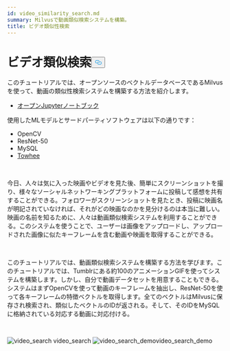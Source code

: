```yaml
---
id: video_similarity_search.md
summary: Milvusで動画類似検索システムを構築。
title: ビデオ類似性検索
---
```

<h1 id="Video-Similarity-Search" class="common-anchor-header">ビデオ類似検索<button data-href="#Video-Similarity-Search" class="anchor-icon" translate="no">
      <svg translate="no"
        aria-hidden="true"
        focusable="false"
        height="20"
        version="1.1"
        viewBox="0 0 16 16"
        width="16"
      >
        <path
          fill="#0092E4"
          fill-rule="evenodd"
          d="M4 9h1v1H4c-1.5 0-3-1.69-3-3.5S2.55 3 4 3h4c1.45 0 3 1.69 3 3.5 0 1.41-.91 2.72-2 3.25V8.59c.58-.45 1-1.27 1-2.09C10 5.22 8.98 4 8 4H4c-.98 0-2 1.22-2 2.5S3 9 4 9zm9-3h-1v1h1c1 0 2 1.22 2 2.5S13.98 12 13 12H9c-.98 0-2-1.22-2-2.5 0-.83.42-1.64 1-2.09V6.25c-1.09.53-2 1.84-2 3.25C6 11.31 7.55 13 9 13h4c1.45 0 3-1.69 3-3.5S14.5 6 13 6z"
        ></path>
      </svg>
    </button></h1><p>このチュートリアルでは、オープンソースのベクトルデータベースであるMilvusを使って、動画の類似性検索システムを構築する方法を紹介します。</p>
<ul>
<li><a href="https://github.com/towhee-io/examples/tree/main/video/reverse_video_search">オープンJupyterノートブック</a></li>
</ul>
<p>使用したMLモデルとサードパーティソフトウェアは以下の通りです：</p>
<ul>
<li>OpenCV</li>
<li>ResNet-50</li>
<li>MySQL</li>
<li><a href="https://towhee.io/">Towhee</a></li>
</ul>
<p><br/></p>
<p>今日、人々は気に入った映画やビデオを見た後、簡単にスクリーンショットを撮り、様々なソーシャルネットワーキングプラットフォームに投稿して感想を共有することができる。フォロワーがスクリーンショットを見たとき、投稿に映画名が明記されていなければ、それがどの映画なのかを見分けるのは本当に難しい。映画の名前を知るために、人々は動画類似検索システムを利用することができる。このシステムを使うことで、ユーザーは画像をアップロードし、アップロードされた画像に似たキーフレームを含む動画や映画を取得することができる。</p>
<p><br/></p>
<p>このチュートリアルでは、動画類似検索システムを構築する方法を学びます。このチュートリアルでは、Tumblrにある約100のアニメーションGIFを使ってシステムを構築します。しかし、自分で動画データセットを用意することもできる。システムはまずOpenCVを使って動画のキーフレームを抽出し、ResNet-50を使って各キーフレームの特徴ベクトルを取得します。全てのベクトルはMilvusに保存され検索され、類似したベクトルのIDが返される。そして、そのIDをMySQLに格納されている対応する動画に対応付ける。</p>
<p><br/></p>
<p>
  
   <span class="img-wrapper"> <img translate="no" src="/docs/v2.4.x/assets/video_search.png" alt="video_search" class="doc-image" id="video_search" />
   </span> <span class="img-wrapper"> <span>video_search</span> </span> <span class="img-wrapper"> <img translate="no" src="/docs/v2.4.x/assets/video_search_demo.gif" alt="video_search_demo" class="doc-image" id="video_search_demo" /><span>video_search_demo</span> </span></p>
